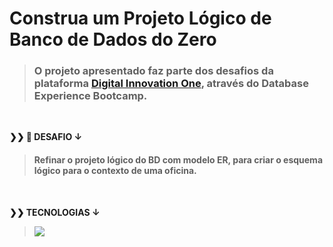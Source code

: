 # Construa um Projeto Lógico de Banco de Dados do Zero

> ### O projeto apresentado faz parte dos desafios da plataforma [Digital Innovation One](https://web.digitalinnovation.one/home), através do Database Experience Bootcamp.
>

<br>
  <p>
    <strong>❯❯ 🚀 DESAFIO ↓</strong><br>
  </p>

> #### Refinar o projeto lógico do BD com modelo ER, para criar o esquema lógico para o contexto de uma oficina.

 <br>
  <p>
    <strong>❯❯ TECNOLOGIAS ↓</strong><br>
  </p>

> <img src="https://img.shields.io/badge/MYSQL WORKBENCH-000000?logo=mysql"/>

#